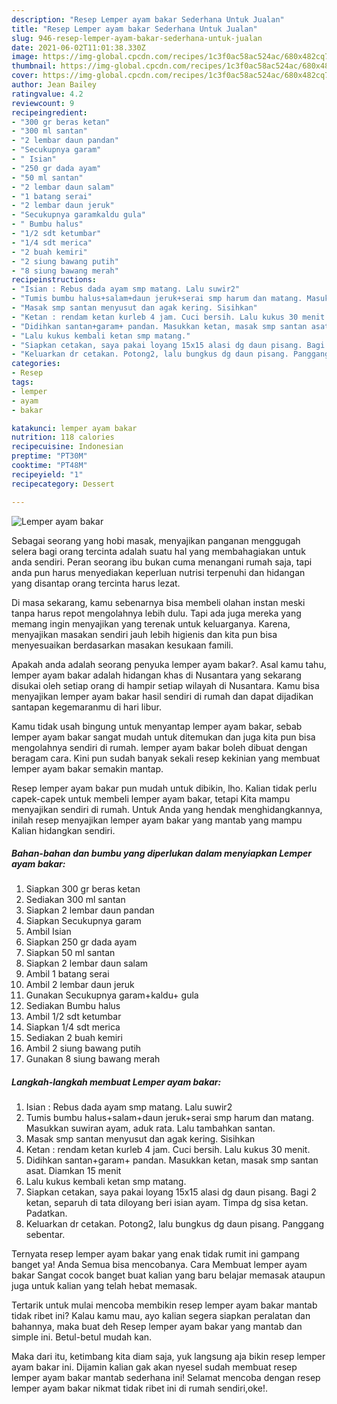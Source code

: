 ```yaml
---
description: "Resep Lemper ayam bakar Sederhana Untuk Jualan"
title: "Resep Lemper ayam bakar Sederhana Untuk Jualan"
slug: 946-resep-lemper-ayam-bakar-sederhana-untuk-jualan
date: 2021-06-02T11:01:38.330Z
image: https://img-global.cpcdn.com/recipes/1c3f0ac58ac524ac/680x482cq70/lemper-ayam-bakar-foto-resep-utama.jpg
thumbnail: https://img-global.cpcdn.com/recipes/1c3f0ac58ac524ac/680x482cq70/lemper-ayam-bakar-foto-resep-utama.jpg
cover: https://img-global.cpcdn.com/recipes/1c3f0ac58ac524ac/680x482cq70/lemper-ayam-bakar-foto-resep-utama.jpg
author: Jean Bailey
ratingvalue: 4.2
reviewcount: 9
recipeingredient:
- "300 gr beras ketan"
- "300 ml santan"
- "2 lembar daun pandan"
- "Secukupnya garam"
- " Isian"
- "250 gr dada ayam"
- "50 ml santan"
- "2 lembar daun salam"
- "1 batang serai"
- "2 lembar daun jeruk"
- "Secukupnya garamkaldu gula"
- " Bumbu halus"
- "1/2 sdt ketumbar"
- "1/4 sdt merica"
- "2 buah kemiri"
- "2 siung bawang putih"
- "8 siung bawang merah"
recipeinstructions:
- "Isian : Rebus dada ayam smp matang. Lalu suwir2"
- "Tumis bumbu halus+salam+daun jeruk+serai smp harum dan matang. Masukkan suwiran ayam, aduk rata. Lalu tambahkan santan."
- "Masak smp santan menyusut dan agak kering. Sisihkan"
- "Ketan : rendam ketan kurleb 4 jam. Cuci bersih. Lalu kukus 30 menit."
- "Didihkan santan+garam+ pandan. Masukkan ketan, masak smp santan asat. Diamkan 15 menit"
- "Lalu kukus kembali ketan smp matang."
- "Siapkan cetakan, saya pakai loyang 15x15 alasi dg daun pisang. Bagi 2 ketan, separuh di tata diloyang beri isian ayam. Timpa dg sisa ketan. Padatkan."
- "Keluarkan dr cetakan. Potong2, lalu bungkus dg daun pisang. Panggang sebentar."
categories:
- Resep
tags:
- lemper
- ayam
- bakar

katakunci: lemper ayam bakar 
nutrition: 118 calories
recipecuisine: Indonesian
preptime: "PT30M"
cooktime: "PT48M"
recipeyield: "1"
recipecategory: Dessert

---
```



![Lemper ayam bakar](https://img-global.cpcdn.com/recipes/1c3f0ac58ac524ac/680x482cq70/lemper-ayam-bakar-foto-resep-utama.jpg)

Sebagai seorang yang hobi masak, menyajikan panganan menggugah selera bagi orang tercinta adalah suatu hal yang membahagiakan untuk anda sendiri. Peran seorang ibu bukan cuma menangani rumah saja, tapi anda pun harus menyediakan keperluan nutrisi terpenuhi dan hidangan yang disantap orang tercinta harus lezat.

Di masa  sekarang, kamu sebenarnya bisa membeli olahan instan meski tanpa harus repot mengolahnya lebih dulu. Tapi ada juga mereka yang memang ingin menyajikan yang terenak untuk keluarganya. Karena, menyajikan masakan sendiri jauh lebih higienis dan kita pun bisa menyesuaikan berdasarkan masakan kesukaan famili. 



Apakah anda adalah seorang penyuka lemper ayam bakar?. Asal kamu tahu, lemper ayam bakar adalah hidangan khas di Nusantara yang sekarang disukai oleh setiap orang di hampir setiap wilayah di Nusantara. Kamu bisa menyajikan lemper ayam bakar hasil sendiri di rumah dan dapat dijadikan santapan kegemaranmu di hari libur.

Kamu tidak usah bingung untuk menyantap lemper ayam bakar, sebab lemper ayam bakar sangat mudah untuk ditemukan dan juga kita pun bisa mengolahnya sendiri di rumah. lemper ayam bakar boleh dibuat dengan beragam cara. Kini pun sudah banyak sekali resep kekinian yang membuat lemper ayam bakar semakin mantap.

Resep lemper ayam bakar pun mudah untuk dibikin, lho. Kalian tidak perlu capek-capek untuk membeli lemper ayam bakar, tetapi Kita mampu menyajikan sendiri di rumah. Untuk Anda yang hendak menghidangkannya, inilah resep menyajikan lemper ayam bakar yang mantab yang mampu Kalian hidangkan sendiri.

<!--inarticleads1-->

##### Bahan-bahan dan bumbu yang diperlukan dalam menyiapkan Lemper ayam bakar:

1. Siapkan 300 gr beras ketan
1. Sediakan 300 ml santan
1. Siapkan 2 lembar daun pandan
1. Siapkan Secukupnya garam
1. Ambil  Isian
1. Siapkan 250 gr dada ayam
1. Siapkan 50 ml santan
1. Siapkan 2 lembar daun salam
1. Ambil 1 batang serai
1. Ambil 2 lembar daun jeruk
1. Gunakan Secukupnya garam+kaldu+ gula
1. Sediakan  Bumbu halus
1. Ambil 1/2 sdt ketumbar
1. Siapkan 1/4 sdt merica
1. Sediakan 2 buah kemiri
1. Ambil 2 siung bawang putih
1. Gunakan 8 siung bawang merah




<!--inarticleads2-->

##### Langkah-langkah membuat Lemper ayam bakar:

1. Isian : Rebus dada ayam smp matang. Lalu suwir2
1. Tumis bumbu halus+salam+daun jeruk+serai smp harum dan matang. Masukkan suwiran ayam, aduk rata. Lalu tambahkan santan.
1. Masak smp santan menyusut dan agak kering. Sisihkan
1. Ketan : rendam ketan kurleb 4 jam. Cuci bersih. Lalu kukus 30 menit.
1. Didihkan santan+garam+ pandan. Masukkan ketan, masak smp santan asat. Diamkan 15 menit
1. Lalu kukus kembali ketan smp matang.
1. Siapkan cetakan, saya pakai loyang 15x15 alasi dg daun pisang. Bagi 2 ketan, separuh di tata diloyang beri isian ayam. Timpa dg sisa ketan. Padatkan.
1. Keluarkan dr cetakan. Potong2, lalu bungkus dg daun pisang. Panggang sebentar.




Ternyata resep lemper ayam bakar yang enak tidak rumit ini gampang banget ya! Anda Semua bisa mencobanya. Cara Membuat lemper ayam bakar Sangat cocok banget buat kalian yang baru belajar memasak ataupun juga untuk kalian yang telah hebat memasak.

Tertarik untuk mulai mencoba membikin resep lemper ayam bakar mantab tidak ribet ini? Kalau kamu mau, ayo kalian segera siapkan peralatan dan bahannya, maka buat deh Resep lemper ayam bakar yang mantab dan simple ini. Betul-betul mudah kan. 

Maka dari itu, ketimbang kita diam saja, yuk langsung aja bikin resep lemper ayam bakar ini. Dijamin kalian gak akan nyesel sudah membuat resep lemper ayam bakar mantab sederhana ini! Selamat mencoba dengan resep lemper ayam bakar nikmat tidak ribet ini di rumah sendiri,oke!.

